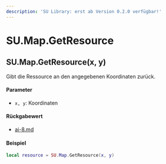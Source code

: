 ```yaml
---
description: 'SU Library: erst ab Version 0.2.0 verfügbar!'
---
```


# SU.Map.GetResource

## SU.Map.GetResource(x, y)

Gibt die Ressource an den angegebenen Koordinaten zurück.

#### Parameter

* `x, y`: Koordinaten

#### Rückgabewert

* [ai-8.md](../../su-api-enums/ai-8.md "mention")

#### Beispiel

```lua
local resource = SU.Map.GetResource(x, y)
```

